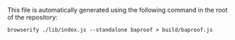 This file is automatically generated using the following command in the
root of the repository:

```
browserify ./lib/index.js --standalone baproof > build/baproof.js
```
